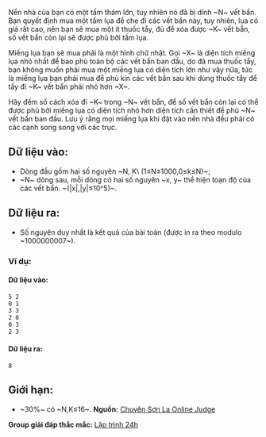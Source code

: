Nền nhà của bạn có một tấm thảm lớn, tuy nhiên nó đã bị dính ~N~ vết bẩn. Bạn quyết định mua một tấm lụa để che đi các vết bẩn này, tuy nhiên, lụa có giá rất cao, nên bạn sẽ mua một ít thuốc tẩy, đủ để xóa được ~K~ vết bẩn, số vết bẩn còn lại sẽ được phủ bởi tấm lụa.

Miếng lụa bạn sẽ mua phải là một hình chữ nhật. Gọi ~X~ là diện tích miếng lụa nhỏ nhất để bao phủ toàn bộ các vết bẩn ban đầu, do đã mua thuốc tẩy, bạn không muốn phải mua một miếng lụa có diện tích lớn như vậy nữa, tức là miếng lụa bạn phải mua để phủ kín các vết bẩn sau khi dùng thuốc tẩy để tẩy đi ~K~ vết bẩn phải nhỏ hơn ~X~.

Hãy đếm số cách xóa đi ~K~ trong ~N~ vết bẩn, để số vết bẩn còn lại có thể được phủ bởi miếng lụa có diện tích nhỏ hơn diện tích cần thiết để phủ ~N~ vết bẩn ban đầu. Lưu ý rằng mọi miếng lụa khi đặt vào nền nhà đều phải có các cạnh song song với các trục.

## Dữ liệu vào:
- Dòng đầu gồm hai số nguyên ~N, K\ (1≤N≤1000,0≤k≤N)~;
- ~N~ dòng sau, mỗi dòng có hai số nguyên ~x, y~ thể hiện toạn độ của các vết bẩn. ~(|x|,|y|≤10^5)~.

## Dữ liệu ra:
- Số nguyên duy nhất là kết quả của bài toán (được in ra theo modulo ~1000000007~).

### Ví dụ:
#### Dữ liệu vào:
```
5 2
0 1
3 3
2 0
0 3
2 3
```

#### Dữ liệu ra:
```
8
```

## Giới hạn:
- ~30\%~ có ~N,K≤16~.
**Nguồn:** [Chuyên Sơn La Online Judge](http://csloj.ddns.net/)

**Group giải đáp thắc mắc:** [Lập trình 24h](https://www.facebook.com/groups/1386904321519984)
